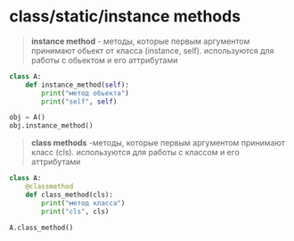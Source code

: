 #  class/static/instance methods
> **instance method** - методы, которые первым аргументом принимают обьект от класса (instance, self). используются для работы с обьектом и его аттрибутами

```py
class A:
    def instance_method(self):
        print("метод обьекта")
        print("self", self)

obj = A()
obj.instance_method()
```

> **class methods** -методы, которые первым аргументом принимают класс (cls). используются для работы с классом и его аттрибутами


```py
class A:
    @classmethod
    def class_method(cls):
        print("метод класса")
        print("cls", cls)

A.class_method()
```